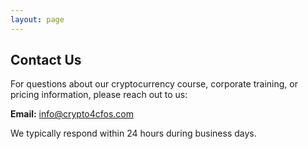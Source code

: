 ```yaml
---
layout: page
---
```


## Contact Us

For questions about our cryptocurrency course, corporate training, or pricing information, please reach out to us:

**Email:** info@crypto4cfos.com

We typically respond within 24 hours during business days.
